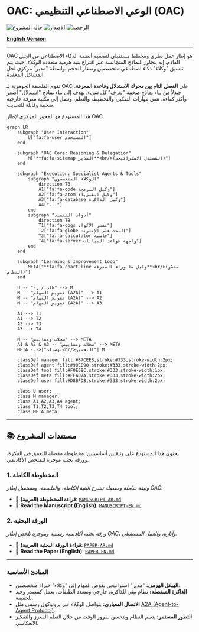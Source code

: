 # OAC: الوعي الاصطناعي التنظيمي (OAC)

![حالة المشروع](https://img.shields.io/badge/status-conceptual-blue) ![الإصدار](https://img.shields.io/badge/version-1.0.0-lightgrey) ![الرخصة](https://img.shields.io/badge/license-CC--BY--4.0-orange)

**[English Version](./README.md)**

---

OAC هو إطار عمل نظري ومخطط مستقبلي لتصميم أنظمة الذكاء الاصطناعي من الجيل القادم. إنه يتجاوز النماذج المتجانسة عبر اقتراح بنية هرمية متعددة الوكلاء، حيث يتم تنسيق "وكلاء" ذكاء اصطناعي متخصصين وصغار الحجم بواسطة "مدير" مركزي لحل المشاكل المعقدة.

تقوم الفلسفة الجوهرية لـ OAC على **الفصل التام بين محرك الاستدلال وقاعدة المعرفة**. فبدلاً من بناء نماذج ضخمة "تعرف" كل شيء، نهدف إلى بناء نماذج "استدلال" أصغر وأكثر كفاءة، تتقن مهارات التفكير، والتخطيط، والتعلم، وتصل إلى مكتبة معرفة خارجية ضخمة وقابلة للتحديث.

هذا المستودع هو المحور المركزي لإطار OAC.

```mermaid
graph LR
    subgraph "User Interaction"
        U["fa:fa-user المستخدم"]
    end

    subgraph "OAC Core: Reasoning & Delegation"
        M["**fa:fa-sitemap المدير**<br/>(المُستدل الاستراتيجي)"]
    end

    subgraph "Execution: Specialist Agents & Tools"
        subgraph "الوكلاء المتخصصون"
            direction TB
            A1["fa:fa-code وكيل البرمجة"]
            A2["fa:fa-atom وكيل الفيزياء"]
            A3["fa:fa-database وكيل الذاكرة"]
            A4["..."]
        end
        subgraph "أدوات التنفيذ"
            direction TB
            T1["fa:fa-cogs مفسر الأكواد"]
            T2["fa:fa-globe البحث على الإنترنت"]
            T3["fa:fa-calculator حاسبة"]
            T4["fa:fa-server واجهة قواعد البيانات"]
        end
    end

    subgraph "Learning & Improvement Loop"
        META["**fa:fa-chart-line وكيل ما وراء المعرفة**<br/>(محسّن النظام)"]
    end

    U -- "طلب / رد" --> M
    M -- "تفويض المهام (A2A)" --> A1
    M -- "تفويض المهام (A2A)" --> A2
    M -- "تفويض المهام (A2A)" --> A3

    A1 --> T1
    A1 --> T2
    A2 --> T3
    A3 --> T4

    M -- "سجلات ومقاييس" --> META
    A1 & A2 & A3 -- "سجلات ومقاييس" --> META
    META -.->|"توصيات<br/>التحسين"| M

    classDef manager fill:#87CEEB,stroke:#333,stroke-width:2px;
    classDef agent fill:#90EE90,stroke:#333,stroke-width:2px;
    classDef tool fill:#F0E68C,stroke:#333,stroke-width:1px;
    classDef meta fill:#FFA07A,stroke:#333,stroke-width:2px;
    classDef user fill:#D8BFD8,stroke:#333,stroke-width:2px;

    class U user;
    class M manager;
    class A1,A2,A3,A4 agent;
    class T1,T2,T3,T4 tool;
    class META meta;
```

---

## 📚 مستندات المشروع

يحتوي هذا المستودع على وثيقتين أساسيتين: مخطوطة مفصلة للتعمق في الفكرة، وورقة بحثية موجزة للملخص الأكاديمي.

### 1. المخطوطة الكاملة
*وثيقة شاملة ومفصلة تشرح البنية الكاملة، والفلسفة، ومستقبل إطار OAC.*

- 📖 **قراءة المخطوطة (العربية)**: [`MANUSCRIPT-AR.md`](./MANUSCRIPT-AR.md)
- 📖 **Read the Manuscript (English)**: [`MANUSCRIPT-EN.md`](./MANUSCRIPT-EN.md)


### 2. الورقة البحثية
*ورقة بحثية أكاديمية رسمية وموجزة تلخص إطار OAC، وآثاره، والعمل المستقبلي.*

- 📄 **قراءة الورقة البحثية (العربية)**: [`PAPER-AR.md`](./PAPER-AR.md)
- 📄 **Read the Paper (English)**: [`PAPER-EN.md`](./PAPER-EN.md)

---

### المبادئ الأساسية

- **الهيكل الهرمي:** "مدير" استراتيجي يفوض المهام إلى "وكلاء" خبراء متخصصين.
- **الذاكرة المنفصلة:** نظام بيئي للذاكرة، خارجي ومتعدد الطبقات، يعمل كمصدر وحيد للحقيقة.
- **الاتصال المعياري:** يتواصل الوكلاء عبر بروتوكول رسمي مثل [A2A (Agent-to-Agent Protocol)](https://a2a-protocol.org/latest/).
- **التطور المستمر:** يتعلم النظام ويتحسن بمرور الوقت من خلال التعلم المعزز والتفكير الانعكاسي.